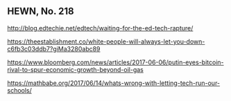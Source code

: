 ## HEWN, No. 218

http://blog.edtechie.net/edtech/waiting-for-the-ed-tech-rapture/

https://theestablishment.co/white-people-will-always-let-you-down-c6fb3c03ddb7?giMa3280abc89

https://www.bloomberg.com/news/articles/2017-06-06/putin-eyes-bitcoin-rival-to-spur-economic-growth-beyond-oil-gas

https://mathbabe.org/2017/06/14/whats-wrong-with-letting-tech-run-our-schools/
